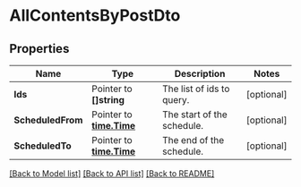 # AllContentsByPostDto

## Properties

Name | Type | Description | Notes
------------ | ------------- | ------------- | -------------
**Ids** | Pointer to **[]string** | The list of ids to query. | [optional] 
**ScheduledFrom** | Pointer to [**time.Time**](time.Time.md) | The start of the schedule. | [optional] 
**ScheduledTo** | Pointer to [**time.Time**](time.Time.md) | The end of the schedule. | [optional] 

[[Back to Model list]](../README.md#documentation-for-models) [[Back to API list]](../README.md#documentation-for-api-endpoints) [[Back to README]](../README.md)



